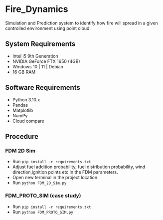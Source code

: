 # Fire_Dynamics
Simulation and Prediction system to identify how fire will spread in a given controlled environment using point cloud.
## System Requirements
* Intel i5 9th Generation
* NVIDIA GeForce FTX 1650 (4GB)
* Windows 10 | 11 | Debian
* 16 GB RAM
## Software Requirements
* Python 3.10.x
* Pandas
* Matplotlib
* NumPy
* Cloud compare
## Procedure

### FDM 2D Sim
* Run <code>pip install -r requirements.txt</code>
* Adjust fuel addition probability, fuel distribution probability, wind direction,ignition points etc in the FDM parameters.
* Open new terminal in the project location.
* Run <code>python FDM_2D_Sim.py</code>

### FDM_PROTO_SIM (case study)
* Run <code>pip install -r requirements.txt</code>
* Run <code>python FDM_PROTO_SIM.py</code>